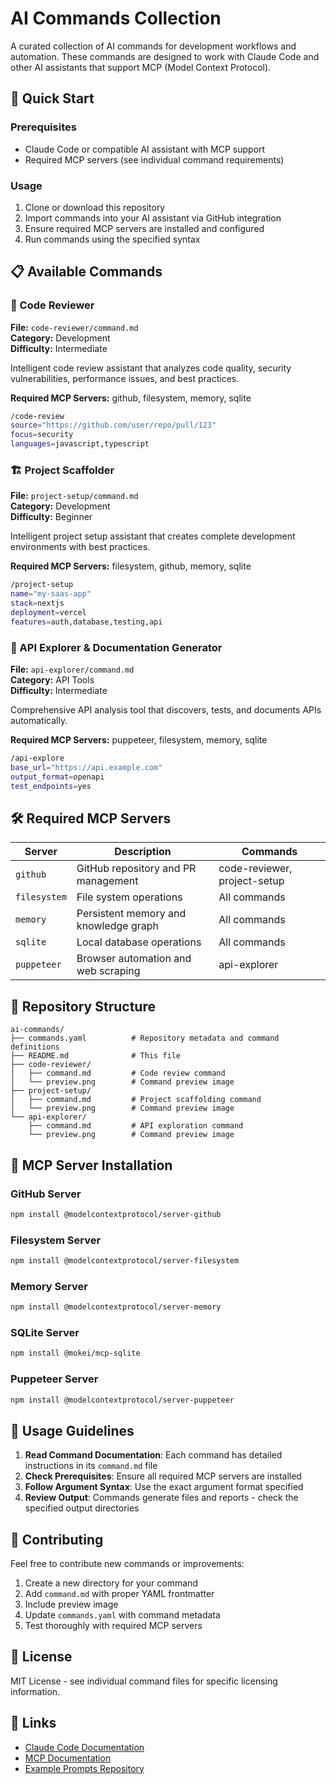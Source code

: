 # AI Commands Collection

A curated collection of AI commands for development workflows and automation. These commands are designed to work with Claude Code and other AI assistants that support MCP (Model Context Protocol).

## 🚀 Quick Start

### Prerequisites

- Claude Code or compatible AI assistant with MCP support
- Required MCP servers (see individual command requirements)

### Usage

1. Clone or download this repository
2. Import commands into your AI assistant via GitHub integration
3. Ensure required MCP servers are installed and configured
4. Run commands using the specified syntax

## 📋 Available Commands

### 🧹 Code Reviewer
**File:** `code-reviewer/command.md`  
**Category:** Development  
**Difficulty:** Intermediate  

Intelligent code review assistant that analyzes code quality, security vulnerabilities, performance issues, and best practices.

**Required MCP Servers:** github, filesystem, memory, sqlite

```bash
/code-review 
source="https://github.com/user/repo/pull/123"
focus=security
languages=javascript,typescript
```

### 🏗️ Project Scaffolder  
**File:** `project-setup/command.md`  
**Category:** Development  
**Difficulty:** Beginner  

Intelligent project setup assistant that creates complete development environments with best practices.

**Required MCP Servers:** filesystem, github, memory, sqlite

```bash
/project-setup 
name="my-saas-app"
stack=nextjs
deployment=vercel
features=auth,database,testing,api
```

### 🔌 API Explorer & Documentation Generator
**File:** `api-explorer/command.md`  
**Category:** API Tools  
**Difficulty:** Intermediate  

Comprehensive API analysis tool that discovers, tests, and documents APIs automatically.

**Required MCP Servers:** puppeteer, filesystem, memory, sqlite

```bash
/api-explore 
base_url="https://api.example.com"
output_format=openapi
test_endpoints=yes
```

## 🛠️ Required MCP Servers

| Server | Description | Commands |
|--------|-------------|----------|
| `github` | GitHub repository and PR management | code-reviewer, project-setup |
| `filesystem` | File system operations | All commands |
| `memory` | Persistent memory and knowledge graph | All commands |
| `sqlite` | Local database operations | All commands |
| `puppeteer` | Browser automation and web scraping | api-explorer |

## 📁 Repository Structure

```
ai-commands/
├── commands.yaml          # Repository metadata and command definitions
├── README.md              # This file
├── code-reviewer/
│   ├── command.md         # Code review command
│   └── preview.png        # Command preview image
├── project-setup/
│   ├── command.md         # Project scaffolding command  
│   └── preview.png        # Command preview image
└── api-explorer/
    ├── command.md         # API exploration command
    └── preview.png        # Command preview image
```

## 🔧 MCP Server Installation

### GitHub Server
```bash
npm install @modelcontextprotocol/server-github
```

### Filesystem Server  
```bash
npm install @modelcontextprotocol/server-filesystem
```

### Memory Server
```bash
npm install @modelcontextprotocol/server-memory
```

### SQLite Server
```bash
npm install @mokei/mcp-sqlite
```

### Puppeteer Server
```bash
npm install @modelcontextprotocol/server-puppeteer
```

## 📖 Usage Guidelines

1. **Read Command Documentation**: Each command has detailed instructions in its `command.md` file
2. **Check Prerequisites**: Ensure all required MCP servers are installed
3. **Follow Argument Syntax**: Use the exact argument format specified
4. **Review Output**: Commands generate files and reports - check the specified output directories

## 🤝 Contributing

Feel free to contribute new commands or improvements:

1. Create a new directory for your command
2. Add `command.md` with proper YAML frontmatter
3. Include preview image
4. Update `commands.yaml` with command metadata
5. Test thoroughly with required MCP servers

## 📄 License

MIT License - see individual command files for specific licensing information.

## 🔗 Links

- [Claude Code Documentation](https://docs.anthropic.com/claude/docs/claude-code)
- [MCP Documentation](https://modelcontextprotocol.io/)
- [Example Prompts Repository](https://github.com/user/ai-image-prompts)